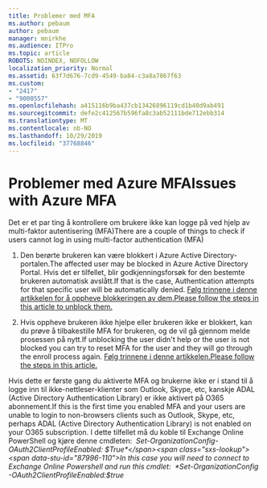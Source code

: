```yaml
---
title: Problemer med MFA
ms.author: pebaum
author: pebaum
manager: mnirkhe
ms.audience: ITPro
ms.topic: article
ROBOTS: NOINDEX, NOFOLLOW
localization_priority: Normal
ms.assetid: 63f7d676-7cd9-4549-ba84-c3a8a7867f63
ms.custom:
- "2417"
- "9000557"
ms.openlocfilehash: a415116b9ba437cb13426896119cd1b40d9ab491
ms.sourcegitcommit: defe2c412567b596fa8c3ab52111bde712ebb314
ms.translationtype: MT
ms.contentlocale: nb-NO
ms.lasthandoff: 10/29/2019
ms.locfileid: "37768846"
---
```

# <a name="issues-with-azure-mfa"></a><span data-ttu-id="87996-102">Problemer med Azure MFA</span><span class="sxs-lookup"><span data-stu-id="87996-102">Issues with Azure MFA</span></span>
<span data-ttu-id="87996-103">Det er et par ting å kontrollere om brukere ikke kan logge på ved hjelp av multi-faktor autentisering (MFA)</span><span class="sxs-lookup"><span data-stu-id="87996-103">There are a couple of things to check if users cannot log in using multi-factor authentication (MFA)</span></span>

1. <span data-ttu-id="87996-104">Den berørte brukeren kan være blokkert i Azure Active Directory-portalen.</span><span class="sxs-lookup"><span data-stu-id="87996-104">The affected user may be blocked in Azure Active Directory Portal.</span></span> <span data-ttu-id="87996-105">Hvis det er tilfellet, blir godkjenningsforsøk for den bestemte brukeren automatisk avslått.</span><span class="sxs-lookup"><span data-stu-id="87996-105">If that is the case, Authentication attempts for that specific user will be automatically denied.</span></span> [<span data-ttu-id="87996-106">Følg trinnene i denne artikkelen for å oppheve blokkeringen av dem.</span><span class="sxs-lookup"><span data-stu-id="87996-106">Please follow the steps in this article to unblock them.</span></span>](https://docs.microsoft.com/azure/active-directory/authentication/howto-mfa-mfasettings#block-and-unblock-users)

2. <span data-ttu-id="87996-107">Hvis oppheve brukeren ikke hjelpe eller brukeren ikke er blokkert, kan du prøve å tilbakestille MFA for brukeren, og de vil gå gjennom melde prosessen på nytt.</span><span class="sxs-lookup"><span data-stu-id="87996-107">If unblocking the user didn't help or the user is not blocked you can try to reset MFA for the user and they will go through the enroll process again.</span></span> [<span data-ttu-id="87996-108">Følg trinnene i denne artikkelen.</span><span class="sxs-lookup"><span data-stu-id="87996-108">Please follow the steps in this article.</span></span>](https://docs.microsoft.com/azure/active-directory/authentication/howto-mfa-userdevicesettings#require-users-to-provide-contact-methods-again)

<span data-ttu-id="87996-109">Hvis dette er første gang du aktiverte MFA og brukerne ikke er i stand til å logge inn til ikke-nettleser-klienter som Outlook, Skype, etc, kanskje ADAL (Active Directory Authentication Library) er ikke aktivert på O365 abonnement.</span><span class="sxs-lookup"><span data-stu-id="87996-109">If this is the first time you enabled MFA and your users are unable to login to non-browsers clients such as Outlook, Skype, etc, perhaps ADAL (Active Directory Authentication Library) is not enabled on your O365 subscription.</span></span> <span data-ttu-id="87996-110">I dette tilfellet må du koble til Exchange Online PowerShell og kjøre denne cmdleten:  *Set-OrganizationConfig-OAuth2ClientProfileEnabled: $True*</span><span class="sxs-lookup"><span data-stu-id="87996-110">In this case you will need to connect to Exchange Online Powershell and run this cmdlet:  *Set-OrganizationConfig -OAuth2ClientProfileEnabled:$true*</span></span>